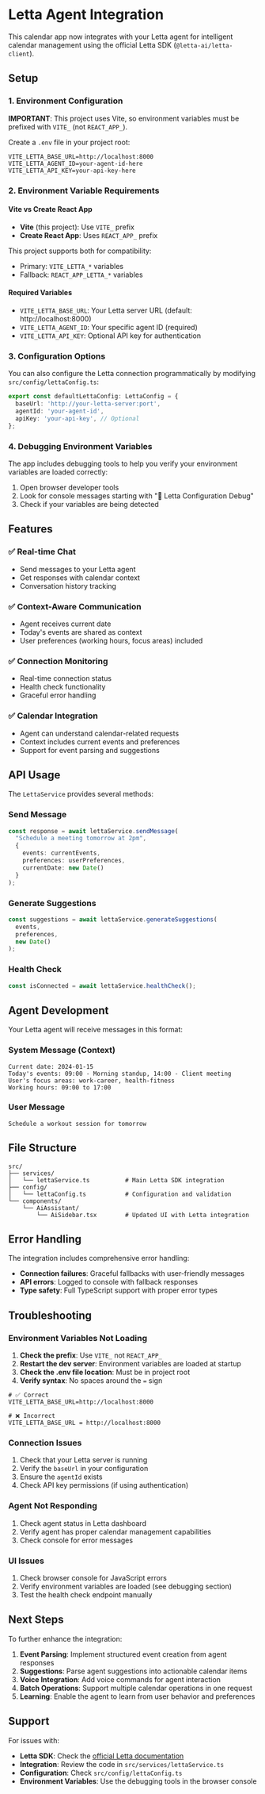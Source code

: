 # Letta Agent Integration

This calendar app now integrates with your Letta agent for intelligent calendar management using the official Letta SDK (`@letta-ai/letta-client`).

## Setup

### 1. Environment Configuration

**IMPORTANT**: This project uses Vite, so environment variables must be prefixed with `VITE_` (not `REACT_APP_`).

Create a `.env` file in your project root:

```env
VITE_LETTA_BASE_URL=http://localhost:8000
VITE_LETTA_AGENT_ID=your-agent-id-here
VITE_LETTA_API_KEY=your-api-key-here
```

### 2. Environment Variable Requirements

#### Vite vs Create React App
- **Vite** (this project): Use `VITE_` prefix
- **Create React App**: Uses `REACT_APP_` prefix

This project supports both for compatibility:
- Primary: `VITE_LETTA_*` variables
- Fallback: `REACT_APP_LETTA_*` variables

#### Required Variables
- `VITE_LETTA_BASE_URL`: Your Letta server URL (default: http://localhost:8000)
- `VITE_LETTA_AGENT_ID`: Your specific agent ID (required)
- `VITE_LETTA_API_KEY`: Optional API key for authentication

### 3. Configuration Options

You can also configure the Letta connection programmatically by modifying `src/config/lettaConfig.ts`:

```typescript
export const defaultLettaConfig: LettaConfig = {
  baseUrl: 'http://your-letta-server:port',
  agentId: 'your-agent-id',
  apiKey: 'your-api-key', // Optional
};
```

### 4. Debugging Environment Variables

The app includes debugging tools to help you verify your environment variables are loaded correctly:

1. Open browser developer tools
2. Look for console messages starting with "🔧 Letta Configuration Debug"
3. Check if your variables are being detected

## Features

### ✅ **Real-time Chat**
- Send messages to your Letta agent
- Get responses with calendar context
- Conversation history tracking

### ✅ **Context-Aware Communication**
- Agent receives current date
- Today's events are shared as context
- User preferences (working hours, focus areas) included

### ✅ **Connection Monitoring**
- Real-time connection status
- Health check functionality
- Graceful error handling

### ✅ **Calendar Integration**
- Agent can understand calendar-related requests
- Context includes current events and preferences
- Support for event parsing and suggestions

## API Usage

The `LettaService` provides several methods:

### Send Message
```typescript
const response = await lettaService.sendMessage(
  "Schedule a meeting tomorrow at 2pm",
  {
    events: currentEvents,
    preferences: userPreferences,
    currentDate: new Date()
  }
);
```

### Generate Suggestions
```typescript
const suggestions = await lettaService.generateSuggestions(
  events,
  preferences,
  new Date()
);
```

### Health Check
```typescript
const isConnected = await lettaService.healthCheck();
```

## Agent Development

Your Letta agent will receive messages in this format:

### System Message (Context)
```
Current date: 2024-01-15
Today's events: 09:00 - Morning standup, 14:00 - Client meeting
User's focus areas: work-career, health-fitness
Working hours: 09:00 to 17:00
```

### User Message
```
Schedule a workout session for tomorrow
```

## File Structure

```
src/
├── services/
│   └── lettaService.ts          # Main Letta SDK integration
├── config/
│   └── lettaConfig.ts           # Configuration and validation
└── components/
    └── AiAssistant/
        └── AiSidebar.tsx        # Updated UI with Letta integration
```

## Error Handling

The integration includes comprehensive error handling:

- **Connection failures**: Graceful fallbacks with user-friendly messages
- **API errors**: Logged to console with fallback responses
- **Type safety**: Full TypeScript support with proper error types

## Troubleshooting

### Environment Variables Not Loading

1. **Check the prefix**: Use `VITE_` not `REACT_APP_`
2. **Restart the dev server**: Environment variables are loaded at startup
3. **Check the .env file location**: Must be in project root
4. **Verify syntax**: No spaces around the `=` sign

```env
# ✅ Correct
VITE_LETTA_BASE_URL=http://localhost:8000

# ❌ Incorrect
VITE_LETTA_BASE_URL = http://localhost:8000
```

### Connection Issues
1. Check that your Letta server is running
2. Verify the `baseUrl` in your configuration
3. Ensure the `agentId` exists
4. Check API key permissions (if using authentication)

### Agent Not Responding
1. Check agent status in Letta dashboard
2. Verify agent has proper calendar management capabilities
3. Check console for error messages

### UI Issues
1. Check browser console for JavaScript errors
2. Verify environment variables are loaded (see debugging section)
3. Test the health check endpoint manually

## Next Steps

To further enhance the integration:

1. **Event Parsing**: Implement structured event creation from agent responses
2. **Suggestions**: Parse agent suggestions into actionable calendar items
3. **Voice Integration**: Add voice commands for agent interaction
4. **Batch Operations**: Support multiple calendar operations in one request
5. **Learning**: Enable the agent to learn from user behavior and preferences

## Support

For issues with:
- **Letta SDK**: Check the [official Letta documentation](https://docs.letta.ai)
- **Integration**: Review the code in `src/services/lettaService.ts`
- **Configuration**: Check `src/config/lettaConfig.ts`
- **Environment Variables**: Use the debugging tools in the browser console